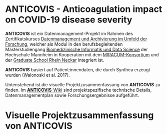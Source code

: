 #  **ANTICOVIS - Anticoagulation impact on COVID-19 disease severity**

**ANTICOVIS** ist ein Datenmanagement-Projekt im Rahmen des Zertifikatskurses [Datenmanagement und Archivierung im Umfeld der Forschung](https://www.master-bids.hs-mannheim.de/studienangebot/datenmanagement-und-archivierung-im-umfeld-der-forschung.html), welcher als Modul in den berufsbegleitenden Masterstudiengang  [Biomedizinische Informatik und Data Science](https://www.master-bids.hs-mannheim.de/) der Hochschule Mannheim in Kooperation mit dem [MIRACUM-Konsortium](https://www.medizininformatik-initiative.de/de/konsortien/miracum) und der [Graduate School Rhein Neckar](https://gsrn.de/) integriert ist.

**ANTICOVIS** basiert auf Patient:innendaten, die durch Synthea erzeugt wurden (Walonoski et al. 2017).

Untenstehend ist die visuelle Projektzusammenfassung von **ANTICOVIS** zu finden. Im [**ANTICOVIS**-Wiki](https://github.com/Fuenfgeld/DMA2023TeamB/wiki) sind projektspezifische technische Details, Datenmanagementplan sowie Forschungsergebnisse aufgeführt.

# **Visuelle Projektzusammenfassung von ANTICOVIS**
